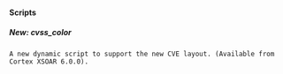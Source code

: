 
#### Scripts

##### New: cvss_color
    A new dynamic script to support the new CVE layout. (Available from Cortex XSOAR 6.0.0).
 
